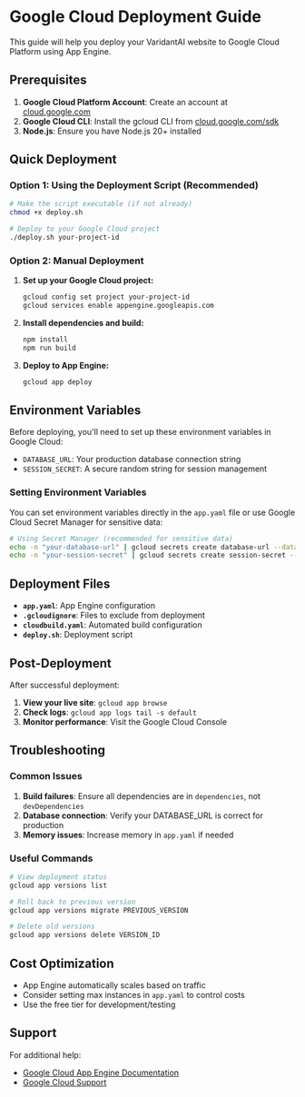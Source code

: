 # Google Cloud Deployment Guide

This guide will help you deploy your VaridantAI website to Google Cloud Platform using App Engine.

## Prerequisites

1. **Google Cloud Platform Account**: Create an account at [cloud.google.com](https://cloud.google.com)
2. **Google Cloud CLI**: Install the gcloud CLI from [cloud.google.com/sdk](https://cloud.google.com/sdk)
3. **Node.js**: Ensure you have Node.js 20+ installed

## Quick Deployment

### Option 1: Using the Deployment Script (Recommended)

```bash
# Make the script executable (if not already)
chmod +x deploy.sh

# Deploy to your Google Cloud project
./deploy.sh your-project-id
```

### Option 2: Manual Deployment

1. **Set up your Google Cloud project:**
   ```bash
   gcloud config set project your-project-id
   gcloud services enable appengine.googleapis.com
   ```

2. **Install dependencies and build:**
   ```bash
   npm install
   npm run build
   ```

3. **Deploy to App Engine:**
   ```bash
   gcloud app deploy
   ```

## Environment Variables

Before deploying, you'll need to set up these environment variables in Google Cloud:

- `DATABASE_URL`: Your production database connection string
- `SESSION_SECRET`: A secure random string for session management

### Setting Environment Variables

You can set environment variables directly in the `app.yaml` file or use Google Cloud Secret Manager for sensitive data:

```bash
# Using Secret Manager (recommended for sensitive data)
echo -n "your-database-url" | gcloud secrets create database-url --data-file=-
echo -n "your-session-secret" | gcloud secrets create session-secret --data-file=-
```

## Deployment Files

- **`app.yaml`**: App Engine configuration
- **`.gcloudignore`**: Files to exclude from deployment
- **`cloudbuild.yaml`**: Automated build configuration
- **`deploy.sh`**: Deployment script

## Post-Deployment

After successful deployment:

1. **View your live site**: `gcloud app browse`
2. **Check logs**: `gcloud app logs tail -s default`
3. **Monitor performance**: Visit the Google Cloud Console

## Troubleshooting

### Common Issues

1. **Build failures**: Ensure all dependencies are in `dependencies`, not `devDependencies`
2. **Database connection**: Verify your DATABASE_URL is correct for production
3. **Memory issues**: Increase memory in `app.yaml` if needed

### Useful Commands

```bash
# View deployment status
gcloud app versions list

# Roll back to previous version
gcloud app versions migrate PREVIOUS_VERSION

# Delete old versions
gcloud app versions delete VERSION_ID
```

## Cost Optimization

- App Engine automatically scales based on traffic
- Consider setting max instances in `app.yaml` to control costs
- Use the free tier for development/testing

## Support

For additional help:
- [Google Cloud App Engine Documentation](https://cloud.google.com/appengine/docs)
- [Google Cloud Support](https://cloud.google.com/support)
